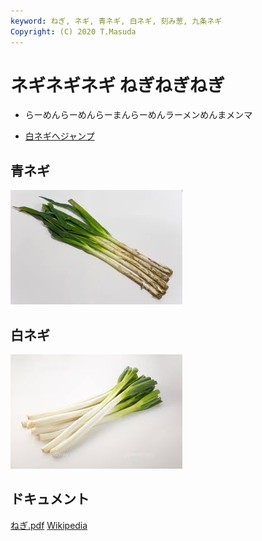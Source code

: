 ```yaml
---
keyword: ねぎ, ネギ, 青ネギ, 白ネギ, 刻み葱, 九条ネギ
Copyright: (C) 2020 T.Masuda
---
```


# ネギネギネギ ねぎねぎねぎ

- らーめんらーめんらーまんらーめんラーメンめんまメンマ

* [白ネギへジャンプ](#white)


## 青ネギ

![青ネギ](./green_negi.jpg)

## <span id="white">白ネギ</span>

![](white_negi.jpg)

## ドキュメント

[ねぎ.pdf](ねぎ.pdf)
[Wikipedia](https://ja.wikipedia.org/wiki/%E3%83%8D%E3%82%AE)

